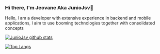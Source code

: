 ### Hi there, I'm Jeovane Aka JunioJsv👋

Hello, I am a developer with extensive experience in backend and mobile applications, I aim to use booming technologies together with consolidated concepts

[![JunioJsv github stats](https://github-readme-stats.vercel.app/api?username=JunioJsv&show_icons=true)](https://github.com/anuraghazra/github-readme-stats)

[![Top Langs](https://github-readme-stats.vercel.app/api/top-langs/?username=JunioJsv&layout=compact&hide=vim%20script)](https://github.com/anuraghazra/github-readme-stats)

<!--
**JunioJsv/JunioJsv** is a ✨ _special_ ✨ repository because its `README.md` (this file) appears on your GitHub profile.

Here are some ideas to get you started:

- 🔭 I’m currently working on ...
- 🌱 I’m currently learning ...
- 👯 I’m looking to collaborate on ...
- 🤔 I’m looking for help with ...
- 💬 Ask me about ...
- 📫 How to reach me: ...
- 😄 Pronouns: ...
- ⚡ Fun fact: ...
-->
